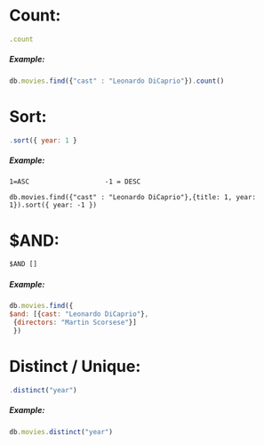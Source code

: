 # Count:
```js
.count
```
##### Example:
```js
db.movies.find({"cast" : "Leonardo DiCaprio"}).count()
```
# Sort:
```js
.sort({ year: 1 }
```
##### Example:
	1=ASC                   -1 = DESC 
```
db.movies.find({"cast" : "Leonardo DiCaprio"},{title: 1, year: 1}).sort({ year: -1 })
```
# $AND:
```js
$AND []
```
##### Example:
```js
db.movies.find({  
$and: [{cast: "Leonardo DiCaprio"},  
 {directors: "Martin Scorsese"}]  
 })
```
# Distinct / Unique:
```js
.distinct("year")
```
##### Example:
```js
db.movies.distinct("year")
```


